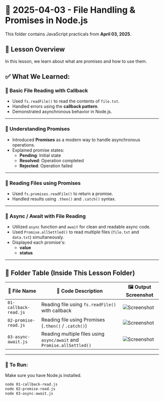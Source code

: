 # 📅 2025-04-03 - File Handling & Promises in Node.js
This folder contains JavaScript practicals from **April 03, 2025**.

## 📜 Lesson Overview  
In this lesson, we learn about what are promises and how to use them.

## ✅ What We Learned:

### 🔹 Basic File Reading with Callback
- Used `fs.readFile()` to read the contents of `file.txt`.
- Handled errors using the **callback pattern**.
- Demonstrated asynchronous behavior in Node.js.

---

### 🔹 Understanding Promises
- Introduced **Promises** as a modern way to handle asynchronous operations.
- Explained promise states:
  - **Pending**: Initial state
  - **Resolved**: Operation completed
  - **Rejected**: Operation failed

---

### 🔹 Reading Files using Promises
- Used `fs.promises.readFile()` to return a promise.
- Handled results using `.then()` and `.catch()` syntax.

---

### 🔹 Async / Await with File Reading
- Utilized `async` function and `await` for clean and readable async code.
- Used `Promise.allSettled()` to read multiple files (`file.txt` and `data.txt`) simultaneously.
- Displayed each promise's:
  - **value**
  - **status**

---

## 📂 Folder Table (Inside This Lesson Folder)

| 📄 File Name         | 📘 Code Description                                                | 🖼️ Output Screenshot |
|----------------------|--------------------------------------------------------------------|-----------------------|
| `01-callback-read.js` | Reading file using `fs.readFile()` with callback                  | ![Screenshot](screenshots/01-callback-read.png) |
| `02-promise-read.js`  | Reading file using Promises (`.then()` / `.catch()`)              | ![Screenshot](screenshots/02-promise-read.png)  |
| `03-async-await.js`   | Reading multiple files using `async/await` and `Promise.allSettled()` | ![Screenshot](screenshots/03-async-await.png)   |

---

### 📝 To Run:
Make sure you have Node.js installed.

```bash
node 01-callback-read.js
node 02-promise-read.js
node 03-async-await.js

